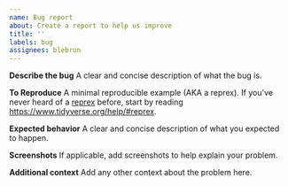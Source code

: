 ```yaml
---
name: Bug report
about: Create a report to help us improve
title: ''
labels: bug
assignees: blebrun
---
```


**Describe the bug**
A clear and concise description of what the bug is.

**To Reproduce**
A minimal reproducible example (AKA a reprex). If you've never heard of a [reprex](https://reprex.tidyverse.org/) before, start by reading <https://www.tidyverse.org/help/#reprex>.

**Expected behavior**
A clear and concise description of what you expected to happen.

**Screenshots**
If applicable, add screenshots to help explain your problem.

**Additional context**
Add any other context about the problem here.
